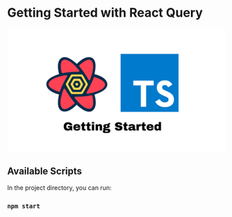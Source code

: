 # Getting Started with React Query

![Screenshot](rq.png)

## Available Scripts

In the project directory, you can run:

### `npm start`
